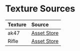 # Texture Sources

| Texture             | Source             |
|:--------------------|:-------------------|
| ak47                | [Asset Store][AK]  |
| Rifle               | [Asset Store][Rfl] |


[AK]: https://www.assetstore.unity3d.com/en/#!/content/9156
[Rfl]: https://www.assetstore.unity3d.com/en/#!/content/25668
